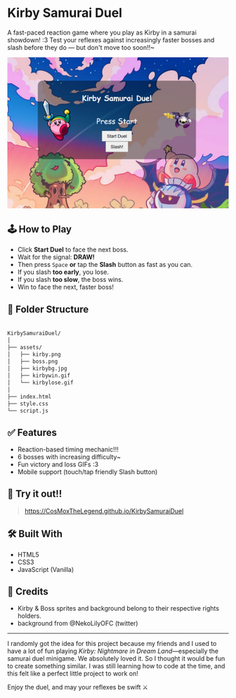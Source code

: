 # Kirby Samurai Duel

A fast-paced reaction game where you play as Kirby in a samurai showdown! :3
Test your reflexes against increasingly faster bosses and slash before they do — but don't move too soon!!~

![screenshot](assets/kirbyDuelSS.png) 

## 🕹️ How to Play

- Click **Start Duel** to face the next boss.
- Wait for the signal: **DRAW!**
- Then press `Space` **or** tap the **Slash** button as fast as you can.
- If you slash **too early**, you lose.
- If you slash **too slow**, the boss wins.
- Win to face the next, faster boss!

## 📁 Folder Structure

```

KirbySamuraiDuel/
│
├── assets/
│   ├── kirby.png
│   ├── boss.png
│   ├── kirbybg.jpg
│   ├── kirbywin.gif
│   └── kirbylose.gif
│
├── index.html
├── style.css
└── script.js

```

## ✅ Features

- Reaction-based timing mechanic!!!
- 6 bosses with increasing difficulty~
- Fun victory and loss GIFs :3
- Mobile support (touch/tap friendly Slash button)

## 🚀 Try it out!!

> https://CosMoxTheLegend.github.io/KirbySamuraiDuel

## 🛠️ Built With

- HTML5
- CSS3
- JavaScript (Vanilla)

## 📸 Credits

- Kirby & Boss sprites and background belong to their respective rights holders.
- background from @NekoLilyOFC (twitter)
  
---

I randomly got the idea for this project because my friends and I used to have a lot of fun playing *Kirby: Nightmare in Dream Land*—especially the samurai duel minigame. We absolutely loved it. So I thought it would be fun to create something similar. I was still learning how to code at the time, and this felt like a perfect little project to work on!


Enjoy the duel, and may your reflexes be swift ⚔️


